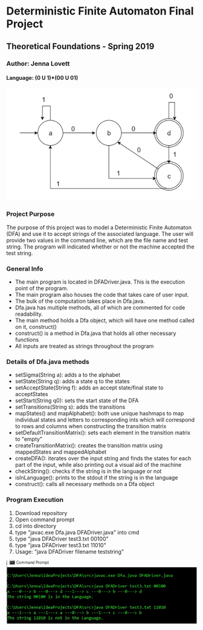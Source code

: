 # Deterministic Finite Automaton Final Project
## Theoretical Foundations - Spring 2019
### Author: Jenna Lovett
#### Language: (0 U 1)*(00 U 01)

![alt text](https://github.com/JennaLovett/dfa/blob/master/img/dfa.jpg "DFA Image")

### Project Purpose
The purpose of this project was to model a Deterministic Finite Automaton (DFA) and use it to accept strings of the associated language. The user will provide two values in the command line, which are the file name and test string. The program will indicated whether or not the machine accepted the test string.

### General Info
* The main program is located in DFADriver.java. This is the execution point of the program.
* The main program also houses the code that takes care of user input.
* The bulk of the computation takes place in Dfa.java.
* Dfa.java has multiple methods, all of which are commented for code readability.
* The main method holds a Dfa object, which will have one method called on it, construct()
* construct() is a method in Dfa.java that holds all other necessary functions
* All inputs are treated as strings throughout the program

### Details of Dfa.java methods
* setSigma(String a): adds a to the alphabet
* setState(String q): adds a state q to the states
* setAcceptState(String f): adds an accept state/final state to acceptStates
* setStart(String q0): sets the start state of the DFA
* setTransitions(String s): adds the transitions
* mapStates() and mapAlphabet(): both use unique hashmaps to map individual states and letters to corresponding ints which will correspond to rows and columns when constructing the transition matrix
* setDefaultTransitionMatrix(): sets each element in the transition matrix to "empty"
* createTransitionMatrix(): creates the transition matrix using mappedStates and mappedAlphabet
* createDFA(): iterates over the input string and finds the states for each part of the input, while also printing out a visual aid of the machine
* checkString(): checks if the string is in the language or not
* isInLanguage(): prints to the stdout if the string is in the language
* construct(): calls all necessary methods on a Dfa object

### Program Execution
1. Download repository
2. Open command prompt
3. cd into directory
4. type "javac.exe Dfa.java DFADriver.java" into cmd
5. type "java DFADriver test3.txt 00100"
6. type "java DFADriver test3.txt 11010"
7. Usage: "java DFADriver filename teststring"

![alt text](https://github.com/JennaLovett/dfa/blob/master/img/output.jpg "Output Image")
